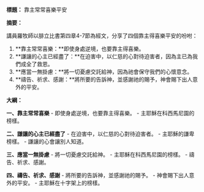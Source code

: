 **標題：** 靠主常常喜樂平安

**摘要：**

講員羅牧師以腓立比書第四章4-7節為經文，分享了四個靠主得喜樂平安的吩咐：

1. **靠主常常喜樂：**即使身處逆境，也要靠主得喜樂。
2. **謙讓的心主已經盡了：**在迫害中，以仁慈的心對待迫害者，因為主已為我們成全了救恩。
3. **應當一無掛慮：**將一切憂慮交託給神，因為祂會保守我們的心懷意念。
4. **禱告、祈求、感謝：**將所要的告訴神，並感謝祂的賜予，神會賜下出人意外的平安。

**大綱：**

**一、靠主常常喜樂**
    - 即使身處逆境，也要靠主得喜樂。
    - 主耶穌在科西馬尼園的榜樣。

**二、謙讓的心主已經盡了**
    - 在迫害中，以仁慈的心對待迫害者。
    - 主耶穌的謙卑榜樣。
    - 謙讓的心會讓別人知道。

**三、應當一無掛慮**
    - 將一切憂慮交託給神。
    - 主耶穌在科西馬尼園的榜樣。
    - 禱告、祈求、感謝。

**四、禱告、祈求、感謝**
    - 將所要的告訴神，並感謝祂的賜予。
    - 神會賜下出人意外的平安。
    - 主耶穌在十字架上的榜樣。